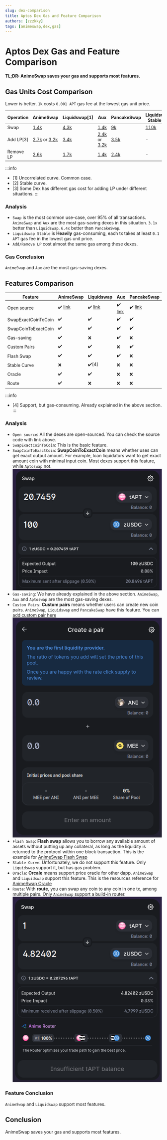 ```yaml
---
slug: dex-comparison
title: Aptos Dex Gas and Feature Comparison
authors: [zzzkky]
tags: [animeswap,dex,gas]
---
```


# Aptos Dex Gas and Feature Comparison
**TL;DR: AnimeSwap saves your gas and supports most features.**

## Gas Units Cost Comparison
Lower is better. `1k` costs `0.001 APT` gas fee at the lowest gas unit price.

| Operation | AnimeSwap | Liquidswap[1] | Aux | PancakeSwap | Liquidswap Stable[2] |
| --------- | --------- | ---------- | ------- | ----------- | ----------- |
| Swap | [1.4k](https://explorer.aptoslabs.com/txn/29070665) | [4.3k](https://explorer.aptoslabs.com/txn/29054779) | [1.4k](https://explorer.aptoslabs.com/txn/29062775) | [9k](https://explorer.aptoslabs.com/txn/29071346) | [110k](https://explorer.aptoslabs.com/txn/29095574)
| Add LP[3] | [2.7k](https://explorer.aptoslabs.com/txn/28913205) or [3.2k](https://explorer.aptoslabs.com/txn/28867473) | [3.4k](https://explorer.aptoslabs.com/txn/29054857) | [2.4k](https://explorer.aptoslabs.com/txn/28627168) or [3.2k](https://explorer.aptoslabs.com/txn/28833128) | [3.5k](https://explorer.aptoslabs.com/txn/28987912) | - |
| Remove LP | [2.6k](https://explorer.aptoslabs.com/txn/29039235) | [1.7k](https://explorer.aptoslabs.com/txn/29054927) | [1.4k](https://explorer.aptoslabs.com/txn/28574524) | [2.4k](https://explorer.aptoslabs.com/txn/28741526) | - |

:::info
* [1] Uncorrelated curve. Common case.
* [2] Stable curve.
* [3] Some Dex has different gas cost for adding LP under different situations.
:::

### Analysis
* `Swap` is the most common use-case, over 95% of all transactions. `AnimeSwap` and `Aux` are the most gas-saving dexes in this situation. `3.1x` better than `Liquidswap`. `6.4x` better than `PancakeSwap`.
* `Liquidswap Stable` is **Heavily** gas-consuming, each tx takes at least `0.1 APT` gas fee in the lowest gas unit price.
* `Add/Remove LP` cost almost the same gas among these dexes.

### Gas Conclusion
`AnimeSwap` and `Aux` are the most gas-saving dexes.

## Features Comparison
| Feature | AnimeSwap | Liquidswap | Aux | PancakeSwap | Aptoswap
| ------- | --------- | ---------- | ------- | ----------- | -------- |
| Open source | ✔️ [link](https://github.com/AnimeSwap/v1-core) | ✔️ [link](https://github.com/pontem-network/liquidswap) | ✔️ [link](https://github.com/aux-exchange/aux-exchange) | ✔️ [link](https://github.com/pancakeswap/pancake-contracts-move) | ✔️ [link](https://github.com/vividnetwork/aptoswap) |
| SwapExactCoinToCoin | ✔️ | ✔️ | ✔️ | ✔️ | ✔️ |
| SwapCoinToExactCoin | ✔️ | ✔️ | ✔️ | ✔️ | ❌ |
| Gas-saving | ✔️ | ❌ | ✔️ | ❌ | ✔️ |
| Custom Pairs | ✔️ | ✔️ | ❌ | ✔️ | ❌ |
| Flash Swap | ✔️ | ✔️ | ✔️ | ❌| ❌ |
| Stable Curve | ❌ | ✔️[4] | ❌ | ❌ | ❌ |
| Oracle | ✔️ | ✔️ | ❌ | ❌ | ❌ |
| Route | ✔️ | ❌ | ❌ | ❌ | ❌ |

:::info
* [4] Support, but gas-consuming. Already explained in the above section.
:::

### Analysis
* `Open source`: All the dexes are open-sourced. You can check the source code with link above.
* `SwapExactCoinToCoin`: This is the basic feature.
* `SwapCoinToExactCoin`: **SwapCoinToExactCoin** means whether uses can get exact output amount. For example, loan liquidators want to get exact amount coin with minimal input coin. Most dexes support this feature, while `Aptoswap` not.
![SwapCoinToExactCoin](/img/SwapCoinToExactCoin.png)
* `Gas-saving`: We have already explained in the above section. `AnimeSwap`, `Aux` and `Aptoswap` are the most gas-saving dexes.
* `Custom Pairs`: **Custom pairs** means whether users can create new coin pairs. `AnimeSwap`, `Liquidswap` and `PancakeSwap` have this feature. You can [add custom pair here](https://app.animeswap.org/#/add?chain=aptos)
![create pair](/img/createPair.png)
* `Flash Swap`: **Flash swap** allows you to borrow any available amount of assets without putting up any collateral, as long as the liquidity is returned to the protocol within one block transaction. This is the example for [AnimeSwap Flash Swap](/docs/contracts/Aptos/Swap/swap_examples#flash-swap-example)
* `Stable Curve`: Unfortunately, we do not support this feature. Only `Liquidswap` support it, but has gas problem. 
* `Oracle`: **Orcale** means support price oracle for other dapp. `AnimeSwap` and `Liquidswap` support this feature. This is the resources reference for [AnimeSwap Oracle](/docs/contracts/Aptos/Swap/swap_resources#liquiditypool)
* `Route`: With **route**, you can swap any coin to any coin in one tx, among multiple pairs. Only `AnimeSwap` support a build-in router.
![router](/img/router.png)

### Feature Conclusion
`AnimeSwap` and `Liquidswap` support most features.

## Conclusion
AnimeSwap saves your gas and supports most features.